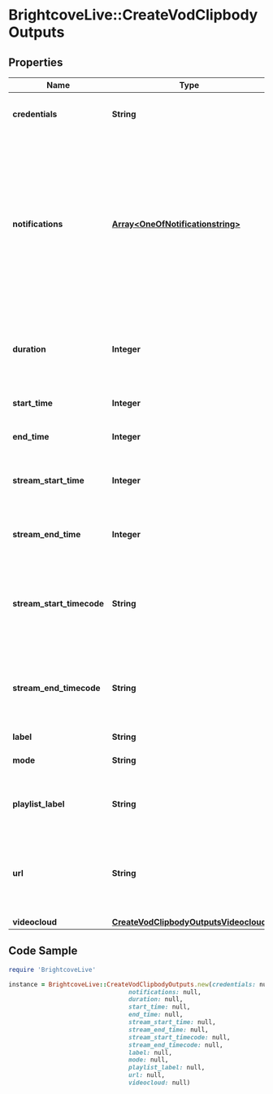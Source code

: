 # BrightcoveLive::CreateVodClipbodyOutputs

## Properties

Name | Type | Description | Notes
------------ | ------------- | ------------- | -------------
**credentials** | **String** | The name of the credentials configured in your Live account for this destination. Not required if using the default Video Cloud account associated with your Live account. | [optional] 
**notifications** | [**Array&lt;OneOfNotificationstring&gt;**](OneOfNotificationstring.md) | &#39;Array of notification destination objects or strings - notifications defined here are for job-level events.  A notification will be sent to the destination when selected event occurs. You can use a simple string with a url: &amp;quot;http://log:pass@httpbin.org/post&amp;quot;, or you can use an object. See [Events](https://support.brightcove.com/live-api-notifications#Events) for an explanation of the events reported in &#x60;state_changed&#x60; notifications. &lt;br&gt; Retry strategy: In the event of a failed request to send a notification, the default retry strategy is to retry 50 times with an exponential delay between attempts: &lt;br&gt; &#x60;max_retry_times &#x3D; 50&#x60; &lt;br&gt; &#x60;delay_delta_s &#x3D; 5&#x60; &lt;br&gt; &#x60;next_retry &#x3D; now_s + retry_count * delay_delta_s&#x60;  **Note:** notifications are *not* supported for instant mode VODs.&#39; | [optional] 
**duration** | **Integer** | Duration of the clip in seconds. The &lt;code&gt;duration&lt;/code&gt; must be used alone to define a clip that will be made of the final &lt;code&gt;{duration}&lt;/code&gt; seconds of the stream. &lt;code&gt;duration&lt;/code&gt;  **Note:** the duration parameter is not available for instant mode VODs. | [optional] 
**start_time** | **Integer** | Start time for the clip in Epoch (Unix) time (seconds), &lt;code&gt;start_time&lt;/code&gt; must be used alone or with &lt;code&gt;end_time&lt;/code&gt;. | [optional] 
**end_time** | **Integer** | End time for the clip in Epoch (Unix) time (seconds), &lt;code&gt;end_time&lt;/code&gt; must be used alone or with &lt;code&gt;start_time&lt;/code&gt;. | [optional] 
**stream_start_time** | **Integer** | Start time in seconds for the clip relative to the start time of the live stream, &lt;code&gt;stream_start_time&lt;/code&gt; must be used alone or with &lt;code&gt;stream_end_time&lt;/code&gt;. | [optional] 
**stream_end_time** | **Integer** | End time in seconds for the clip relative to the start time of the live stream, &lt;code&gt;stream_end_time&lt;/code&gt; must be used alone or with &lt;code&gt;stream_start_time&lt;/code&gt;. | [optional] 
**stream_start_timecode** | **String** | Start time for a frame-accurate clip in an SMPTE-formatted (HH:MM:SS:FF) timecode from the start of the stream, &lt;code&gt;stream_start_timecode&lt;/code&gt; must be used alone or with &lt;code&gt;stream_end_timecode&lt;/code&gt;. Requires that the encoder is sending timecodes. | [optional] 
**stream_end_timecode** | **String** | End time for a frame-accurate clip in an SMPTE-formatted (HH:MM:SS:FF) timecode from the end of the stream, &lt;code&gt;stream_end_timecode&lt;/code&gt; must be used alone or with &lt;code&gt;stream_start_timecode&lt;/code&gt;. Requires that the encoder is sending timecodes. | [optional] 
**label** | **String** | Label for the output | 
**mode** | **String** | Expedite clip publishing by leveraging existing live renditions and segment boundaries | [optional] 
**playlist_label** | **String** | Only applicable for &#x60;instant&#x60; mode VODs. Indicates which playlist to use to create a VOD output (from the live job). Only necessary if custom playlists were defined at live job creation. | [optional] 
**url** | **String** | &#x60;url&#x60; is mandatory (**unless** the destination is &#x60;videocloud&#x60;, in which case you dod **not** include the &#x60;url&#x60;) and sets the destination of the final asset destination. For access restricted origins, the credentials a can be passed along with the URL or stored within the Brightcove system. For Live, this is reserved for future use. | [optional] 
**videocloud** | [**CreateVodClipbodyOutputsVideocloud**](CreateVodClipbodyOutputsVideocloud.md) |  | [optional] 

## Code Sample

```ruby
require 'BrightcoveLive'

instance = BrightcoveLive::CreateVodClipbodyOutputs.new(credentials: null,
                                 notifications: null,
                                 duration: null,
                                 start_time: null,
                                 end_time: null,
                                 stream_start_time: null,
                                 stream_end_time: null,
                                 stream_start_timecode: null,
                                 stream_end_timecode: null,
                                 label: null,
                                 mode: null,
                                 playlist_label: null,
                                 url: null,
                                 videocloud: null)
```



